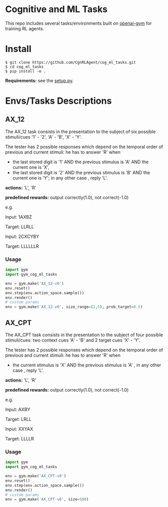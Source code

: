 # Cognitive and ML Tasks
This repo includes several tasks/environments built on [openai-gym](https://gym.openai.com/) for training RL agents. 

# Install
```
$ git clone https://github.com/CgnRLAgent/cog_ml_tasks.git
$ cd cog_ml_tasks
$ pip install -e .
```
**Requirements:** see the [setup.py](https://github.com/CgnRLAgent/cog_ml_tasks/blob/master/setup.py).

# Envs/Tasks Descriptions
## AX_12
The AX_12 task consists in the presentation to the subject of six possible stimuli/cues '1' - '2', 'A' - 'B', 'X' - 'Y'.

The tester has 2 possible responses which depend on the temporal order of previous and current stimuli:
he has to answer 'R' when
* the last stored digit is '1' AND the previous stimulus is 'A' AND the current one is 'X',
* the last stored digit is '2' AND the previous stimulus is 'B' AND the current one is 'Y';
in any other case , reply 'L'.

**actions:**  'L', 'R'

**predefined rewards:** output correctly(1.0), not correct(-1.0)

e.g.

Input: 1AXBZ

Target: LLRLL

Input: 2CXCYBY

Target: LLLLLLR

### Usage
```python
import gym
import gym_cog_ml_tasks

env = gym.make('AX_12-v0')
env.reset()
env.step(env.action_space.sample())
env.render()
# custom params
env = gym.make('AX_12-v0', size_range=(2,5), prob_target=0.5)
```

## AX_CPT
The AX_CPT task consists in the presentation to the subject of four possible stimuli/cues: two context cues 'A' - 'B' and 2 target cues 'X' - 'Y'.

The tester has 2 possible responses which depend on the temporal order of previous and current stimuli: 
he has to answer 'R' when
* the current stimulus is 'X' AND the previous stimulus is 'A' ,
in any other case , reply 'L'.

**actions:**  'L', 'R'

**predefined rewards:** output correctly(1.0), not correct(-1.0)

e.g.

Input: AXBY

Target: LRLL

Input: XXYAX

Target: LLLLR

### Usage
```python
import gym
import gym_cog_ml_tasks

env = gym.make('AX_CPT-v0')
env.reset()
env.step(env.action_space.sample())
env.render()
# custom params
env = gym.make('AX_CPT-v0', size=500)
```
